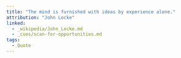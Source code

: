 ```yaml
---
title: "The mind is furnished with ideas by experience alone."
attribution: "John Locke"
linked:
  - _wikipedia/John_Locke.md
  - _cues/scan-for-opportunities.md
tags:
  - Quote
---
```

